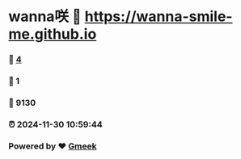 # wanna咲 :link: https://wanna-smile-me.github.io 
### :page_facing_up: [4](https://wanna-smile-me.github.io/tag.html) 
### :speech_balloon: 1 
### :hibiscus: 9130 
### :alarm_clock: 2024-11-30 10:59:44 
### Powered by :heart: [Gmeek](https://github.com/Meekdai/Gmeek)
